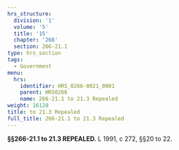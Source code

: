```yaml
---
hrs_structure:
  division: '1'
  volume: '5'
  title: '15'
  chapter: '266'
  section: 266-21.1
type: hrs_section
tags:
  - Government
menu:
  hrs:
    identifier: HRS_0266-0021_0001
    parent: HRS0266
    name: 266-21.1 to 21.3 Repealed
weight: 16120
title: to 21.3 Repealed
full_title: 266-21.1 to 21.3 Repealed
---
```

**§§266-21.1 to 21.3 REPEALED.** L 1991, c 272, §§20 to 22.